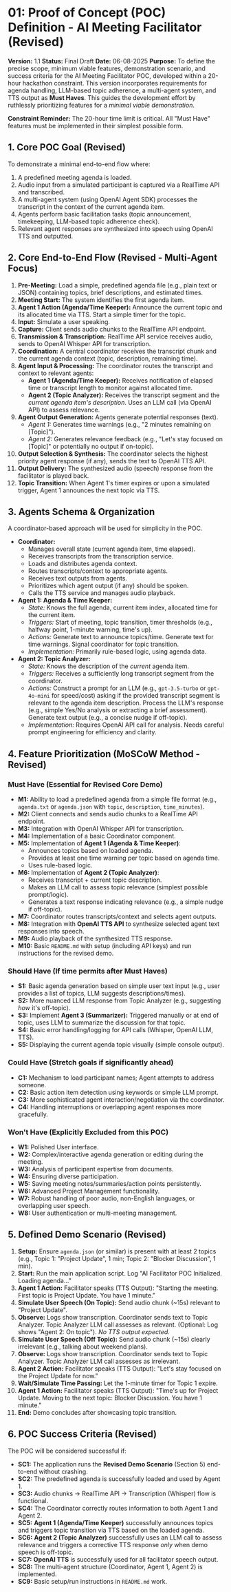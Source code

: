 # 01: Proof of Concept (POC) Definition - AI Meeting Facilitator (Revised)

**Version:** 1.1
**Status:** Final Draft
**Date:** 06-08-2025
**Purpose:** To define the precise scope, minimum viable features, demonstration scenario, and success criteria for the AI Meeting Facilitator POC, developed within a 20-hour hackathon constraint. This version incorporates requirements for agenda handling, LLM-based topic adherence, a multi-agent system, and TTS output as **Must Haves**. This guides the development effort by ruthlessly prioritizing features for a *minimal viable demonstration*.

**Constraint Reminder:** The 20-hour time limit is critical. All "Must Have" features must be implemented in their simplest possible form.

## 1. Core POC Goal (Revised)

To demonstrate a minimal end-to-end flow where:
1.  A predefined meeting agenda is loaded.
2.  Audio input from a simulated participant is captured via a RealTime API and transcribed.
3.  A multi-agent system (using OpenAI Agent SDK) processes the transcript in the context of the current agenda item.
4.  Agents perform basic facilitation tasks (topic announcement, timekeeping, LLM-based topic adherence check).
5.  Relevant agent responses are synthesized into speech using OpenAI TTS and outputted.

## 2. Core End-to-End Flow (Revised - Multi-Agent Focus)

1.  **Pre-Meeting:** Load a simple, predefined agenda file (e.g., plain text or JSON) containing topics, brief descriptions, and estimated times.
2.  **Meeting Start:** The system identifies the first agenda item.
3.  **Agent 1 Action (Agenda/Time Keeper):** Announce the current topic and its allocated time via TTS. Start a simple timer for the topic.
4.  **Input:** Simulate a user speaking.
5.  **Capture:** Client sends audio chunks to the RealTime API endpoint.
6.  **Transmission & Transcription:** RealTime API service receives audio, sends to OpenAI Whisper API for transcription.
7.  **Coordination:** A central coordinator receives the transcript chunk and the current agenda context (topic, description, remaining time).
8.  **Agent Input & Processing:** The coordinator routes the transcript and context to relevant agents:
    *   **Agent 1 (Agenda/Time Keeper):** Receives notification of elapsed time or transcript length to monitor against allocated time.
    *   **Agent 2 (Topic Analyzer):** Receives the transcript segment and the *current agenda item's description*. Uses an LLM call (via OpenAI API) to assess relevance.
9.  **Agent Output Generation:** Agents generate potential responses (text).
    *   *Agent 1:* Generates time warnings (e.g., "2 minutes remaining on [Topic]").
    *   *Agent 2:* Generates relevance feedback (e.g., "Let's stay focused on [Topic]" or potentially no output if on-topic).
10. **Output Selection & Synthesis:** The coordinator selects the highest priority agent response (if any), sends the text to OpenAI TTS API.
11. **Output Delivery:** The synthesized audio (speech) response from the facilitator is played back.
12. **Topic Transition:** When Agent 1's timer expires or upon a simulated trigger, Agent 1 announces the next topic via TTS.

## 3. Agents Schema & Organization

A coordinator-based approach will be used for simplicity in the POC.

*   **Coordinator:**
    *   Manages overall state (current agenda item, time elapsed).
    *   Receives transcripts from the transcription service.
    *   Loads and distributes agenda context.
    *   Routes transcripts/context to appropriate agents.
    *   Receives text outputs from agents.
    *   Prioritizes which agent output (if any) should be spoken.
    *   Calls the TTS service and manages audio playback.
*   **Agent 1: Agenda & Time Keeper:**
    *   *State:* Knows the full agenda, current item index, allocated time for the current item.
    *   *Triggers:* Start of meeting, topic transition, timer thresholds (e.g., halfway point, 1-minute warning, time's up).
    *   *Actions:* Generate text to announce topics/time. Generate text for time warnings. Signal coordinator for topic transition.
    *   *Implementation:* Primarily rule-based logic, using agenda data.
*   **Agent 2: Topic Analyzer:**
    *   *State:* Knows the description of the *current* agenda item.
    *   *Triggers:* Receives a sufficiently long transcript segment from the coordinator.
    *   *Actions:* Construct a prompt for an LLM (e.g., `gpt-3.5-turbo` or `gpt-4o-mini` for speed/cost) asking if the provided transcript segment is relevant to the agenda item description. Process the LLM's response (e.g., simple Yes/No analysis or extracting a brief assessment). Generate text output (e.g., a concise nudge if off-topic).
    *   *Implementation:* Requires OpenAI API call for analysis. Needs careful prompt engineering for efficiency and clarity.

## 4. Feature Prioritization (MoSCoW Method - Revised)

### Must Have (Essential for Revised Core Demo)

*   **M1:** Ability to load a predefined agenda from a simple file format (e.g., `agenda.txt` or `agenda.json` with `topic`, `description`, `time_minutes`).
*   **M2:** Client connects and sends audio chunks to a RealTime API endpoint.
*   **M3:** Integration with OpenAI Whisper API for transcription.
*   **M4:** Implementation of a basic Coordinator component.
*   **M5:** Implementation of **Agent 1 (Agenda & Time Keeper)**:
    *   Announces topics based on loaded agenda.
    *   Provides at least one time warning per topic based on agenda time.
    *   Uses rule-based logic.
*   **M6:** Implementation of **Agent 2 (Topic Analyzer)**:
    *   Receives transcript + current topic description.
    *   Makes an LLM call to assess topic relevance (simplest possible prompt/logic).
    *   Generates a text response indicating relevance (e.g., a simple nudge if off-topic).
*   **M7:** Coordinator routes transcripts/context and selects agent outputs.
*   **M8:** Integration with **OpenAI TTS API** to synthesize selected agent text responses into speech.
*   **M9:** Audio playback of the synthesized TTS response.
*   **M10:** Basic `README.md` with setup (including API keys) and run instructions for the revised demo.

### Should Have (If time permits after Must Haves)

*   **S1:** Basic agenda generation based on simple user text input (e.g., user provides a list of topics, LLM suggests descriptions/times).
*   **S2:** More nuanced LLM response from Topic Analyzer (e.g., suggesting *how* it's off-topic).
*   **S3:** Implement **Agent 3 (Summarizer):** Triggered manually or at end of topic, uses LLM to summarize the discussion for that topic.
*   **S4:** Basic error handling/logging for API calls (Whisper, OpenAI LLM, TTS).
*   **S5:** Displaying the current agenda topic visually (simple console output).

### Could Have (Stretch goals if significantly ahead)

*   **C1:** Mechanism to load participant names; Agent attempts to address someone.
*   **C2:** Basic action item detection using keywords or simple LLM prompt.
*   **C3:** More sophisticated agent interaction/negotiation via the coordinator.
*   **C4:** Handling interruptions or overlapping agent responses more gracefully.

### Won't Have (Explicitly Excluded from this POC)

*   **W1:** Polished User interface.
*   **W2:** Complex/interactive agenda generation or editing during the meeting.
*   **W3:** Analysis of participant expertise from documents.
*   **W4:** Ensuring diverse participation.
*   **W5:** Saving meeting notes/summaries/action points persistently.
*   **W6:** Advanced Project Management functionality.
*   **W7:** Robust handling of poor audio, non-English languages, or overlapping user speech.
*   **W8:** User authentication or multi-meeting management.

## 5. Defined Demo Scenario (Revised)

1.  **Setup:** Ensure `agenda.json` (or similar) is present with at least 2 topics (e.g., Topic 1: "Project Update", 1 min; Topic 2: "Blocker Discussion", 1 min).
2.  **Start:** Run the main application script. Log "AI Facilitator POC Initialized. Loading agenda..."
3.  **Agent 1 Action:** Facilitator speaks (TTS Output): "Starting the meeting. First topic is Project Update. You have 1 minute."
4.  **Simulate User Speech (On Topic):** Send audio chunk (~15s) relevant to "Project Update".
5.  **Observe:** Logs show transcription. Coordinator sends text to Topic Analyzer. Topic Analyzer LLM call assesses as relevant. (Optional: Log shows "Agent 2: On topic"). *No TTS output expected.*
6.  **Simulate User Speech (Off Topic):** Send audio chunk (~15s) clearly irrelevant (e.g., talking about weekend plans).
7.  **Observe:** Logs show transcription. Coordinator sends text to Topic Analyzer. Topic Analyzer LLM call assesses as irrelevant.
8.  **Agent 2 Action:** Facilitator speaks (TTS Output): "Let's stay focused on the Project Update for now."
9.  **Wait/Simulate Time Passing:** Let the 1-minute timer for Topic 1 expire.
10. **Agent 1 Action:** Facilitator speaks (TTS Output): "Time's up for Project Update. Moving to the next topic: Blocker Discussion. You have 1 minute."
11. **End:** Demo concludes after showcasing topic transition.

## 6. POC Success Criteria (Revised)

The POC will be considered successful if:

*   **SC1:** The application runs the **Revised Demo Scenario** (Section 5) end-to-end without crashing.
*   **SC2:** The predefined agenda is successfully loaded and used by Agent 1.
*   **SC3:** Audio chunks -> RealTime API -> Transcription (Whisper) flow is functional.
*   **SC4:** The Coordinator correctly routes information to both Agent 1 and Agent 2.
*   **SC5:** **Agent 1 (Agenda/Time Keeper)** successfully announces topics and triggers topic transition via TTS based on the loaded agenda.
*   **SC6:** **Agent 2 (Topic Analyzer)** successfully uses an LLM call to assess relevance and triggers a corrective TTS response *only* when demo speech is off-topic.
*   **SC7:** **OpenAI TTS** is successfully used for all facilitator speech output.
*   **SC8:** The multi-agent structure (Coordinator, Agent 1, Agent 2) is implemented.
*   **SC9:** Basic setup/run instructions in `README.md` work.